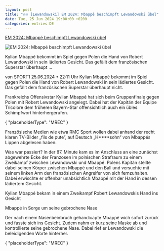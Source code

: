 ```yaml
---
layout: post
title: "🔥🔥 [Lewandowski] EM 2024: Mbappé beschimpft Lewandowski übel"
date: Tue, 25 Jun 2024 19:00:00 +0200
categories: entries DE
---
```

[EM 2024: Mbappé beschimpft Lewandowski übel](https://www.sport1.de/news/fussball/em/2024/06/em-2024-mbappe-beschimpft-lewandowski-ubel)

![EM 2024: Mbappé beschimpft Lewandowski übel](https://reshape.sport1.de/c/t/dd58966e-ecd1-445a-b02b-2f62bacfb1a2/1200x630)

Kylian Mbappé bekommt im Spiel gegen Polen die Hand von Robert Lewandowski in sein lädiertes Gesicht. Das gefällt dem französischen Superstar überhaupt ...

von SPORT1 25.06.2024 • 22:11 Uhr Kylian Mbappé bekommt im Spiel gegen Polen die Hand von Robert Lewandowski in sein lädiertes Gesicht. Das gefällt dem französischen Superstar überhaupt nicht.

Frankreichs Offensivstar Kylian Mbappé hat sich beim Gruppenfinale gegen Polen mit Robert Lewandowski angelegt. Dabei hat der Kapitän der Équipe Tricolore dem früheren Bayern-Star offensichtlich auch ein übles Schimpfwort hinterhergerufen.

{ "placeholderType": "MREC" }

Französische Medien wie etwa RMC Sport wollen dabei anhand der recht klaren TV-Bilder „fils de pute“, auf Deutsch „H****sohn“ von Mbappés Lippen abgelesen haben.

Was war passiert? In der 87. Minute kam es im Anschluss an eine zunächst abgewehrte Ecke der Franzosen im polnischen Strafraum zu einem Zweikampf zwischen Lewandowski und Mbappé. Polens Kapitän stellte dabei seinen Körper zwischen Mbappé und den Ball und versuchte mit seinem linken Arm den französischen Angreifer von sich fernzuhalten. Dabei erwischte er offenbar unabsichtlich Mbappé mit der Hand in dessen lädiertem Gesicht.

Kylian Mbappé bekam in einem Zweikampf Robert Lewandowskis Hand ins Gesicht

Mbappé in Sorge um seine gebrochene Nase

Der nach einem Nasenbeinbruch gehandicapte Mbappé wich sofort zurück und fasste sich ins Gesicht. Zudem nahm er kurz seine Maske ab und kontrollierte seine gebrochene Nase. Dabei rief er Lewandowski die beleidigenden Worte hinterher.

{ "placeholderType": "MREC" }

